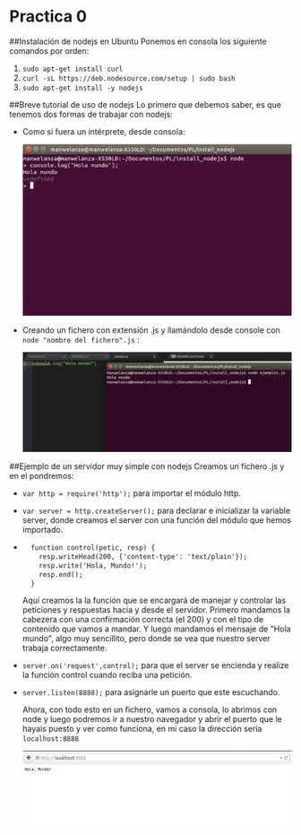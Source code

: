 Practica 0
==========

##Instalación de nodejs en Ubuntu
Ponemos en consola los siguiente comandos por orden:

1. `sudo apt-get install curl`
2. `curl -sL https://deb.nodesource.com/setup | sudo bash`
3. `sudo apt-get install -y nodejs`

##Breve tutorial de uso de nodejs
Lo primero que debemos saber, es que tenemos dos formas de trabajar con nodejs:

* Como si fuera un intérprete, desde consola:

  ![](./inteprete.png)

* Creando un fichero con extensión .js y llamándolo desde console con `node "nombre del fichero".js` :

  ![](./ejemplo1.png)

##Ejemplo de un servidor muy simple con nodejs
Creamos un fichero .js y en el pondremos:

* `var http = require('http');` para importar el módulo http.
* `var server = http.createServer();` para declarar e inicializar la variable server, donde creamos el server con una función del módulo que hemos importado.
* ```
    function control(petic, resp) {
      resp.writeHead(200, {'content-type': 'text/plain'});
      resp.write('Hola, Mundo!');
      resp.end();
    }
    ```
    Aquí creamos la la función que se encargará de manejar y controlar las peticiones y respuestas hacia y desde el servidor. Primero mandamos la cabezera con una confirmación correcta (el 200) y con el tipo de contenido que vamos a mandar. Y luego mandamos el mensaje de "Hola mundo", algo muy sencillito, pero donde se vea que nuestro server trabaja correctamente.

* `server.on('request',control);` para que el server se encienda y realize la función control cuando reciba una petición.

* `server.listen(8888);` para asignarle un puerto que este escuchando.

    Ahora, con todo esto en un fichero, vamos a consola, lo abrimos con node y luego podremos ir a nuestro navegador y abrir el puerto que le hayais puesto y ver como funciona, en mi caso la dirección sería `localhost:8888`

    ![](./server.png)

